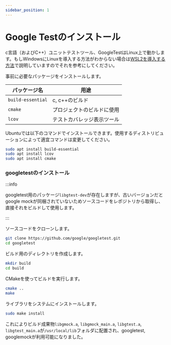 ```yaml
---
sidebar_position: 1
---
```


# Google Testのインストール

c言語（およびC++）ユニットテストツール、GoogleTestはLinux上で動かします。もしWindowsにLinuxを導入する方法がわからない場合は[WSL2を導入する方法](./wsl.md)で説明していますのでそれを参考にしてください。

事前に必要なパッケージをインストールします。

|パッケージ名|用途|
|-|-|
|`build-essential`|c, c++のビルド|
|`cmake`|プロジェクトのビルドに使用|
|`lcov`|テストカバレッジ表示ツール|

Ubuntuでは以下のコマンドでインストールできます。使用するディストリビューションによって適宜コマンドは変更してください。

```bash title=""
sudo apt install build-essential
sudo apt install lcov
sudo apt install cmake
```

### googletestのインストール

:::info

googletest用のパッケージ`libgtest-dev`が存在しますが、古いバージョンだとgoogle mockが同梱されていないためソースコードをレポジトリから取得し、直接それをビルドして使用します。

:::


ソースコードをクローンします。

```bash
git clone https://github.com/google/googletest.git
cd googletest
```

ビルド用のディレクトリを作成します。

```bash
mkdir build
cd build
```

CMakeを使ってビルドを実行します。

```bash
cmake ..
make
```

ライブラリをシステムにインストールします。

```bash
sudo make install
```

これによりビルド成果物`libgmock.a`, `libgmock_main.a`, `libgtest.a`, `libgtest_main.a`が`/usr/local/lib`フォルダに配置され、googletest, googlemockが利用可能になりました。
